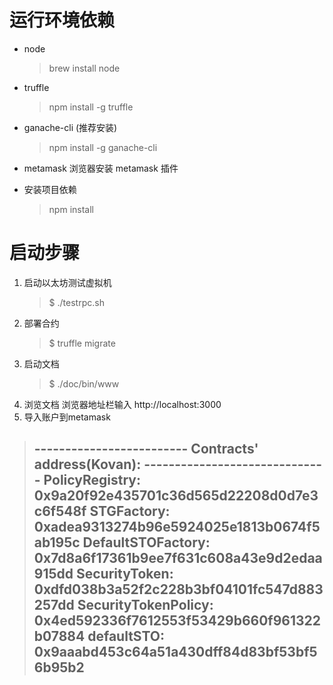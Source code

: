 # 运行环境依赖
 - node
   >brew install node
 - truffle
   >npm install -g truffle
 - ganache-cli (推荐安装)
   >npm install -g ganache-cli
 - metamask
   浏览器安装 metamask 插件

 - 安装项目依赖
   >npm install

# 启动步骤
  1. 启动以太坊测试虚拟机
     >  $ ./testrpc.sh
  2. 部署合约
     >$ truffle migrate
  3. 启动文档
     >$ ./doc/bin/www
  4. 浏览文档
    浏览器地址栏输入 http://localhost:3000
  5. 导入账户到metamask


 >  ------------------------- Contracts' address(Kovan): ------------------------------
 >  PolicyRegistry:                          0x9a20f92e435701c36d565d22208d0d7e3c6f548f
 >  STGFactory:                              0xadea9313274b96e5924025e1813b0674f5ab195c
 >  DefaultSTOFactory:                       0x7d8a6f17361b9ee7f631c608a43e9d2edaa915dd
 >  SecurityToken:                           0xdfd038b3a52f2c228b3bf04101fc547d883257dd
 >  SecurityTokenPolicy:                     0x4ed592336f7612553f53429b660f961322b07884
 >  defaultSTO:                              0x9aaabd453c64a51a430dff84d83bf53bf56b95b2
 >  ---------------------------------------------------------------------------------

